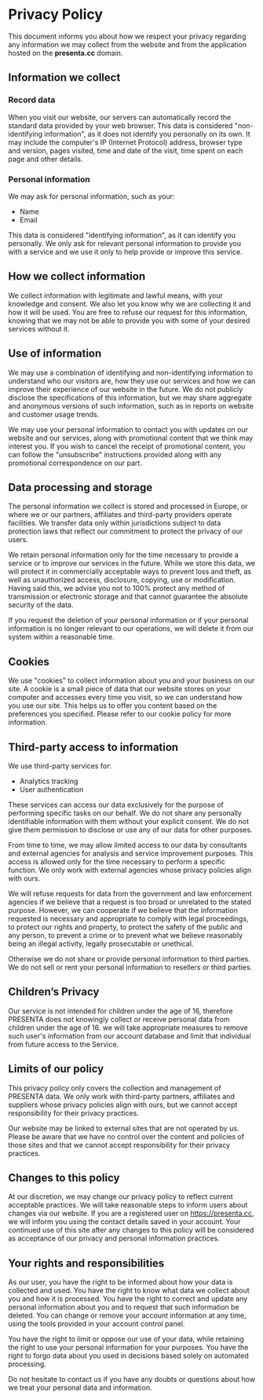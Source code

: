 # Privacy Policy

This document informs you about how we respect your privacy regarding any information we may collect from the website and from the application hosted on the **presenta.cc** domain.

## Information we collect

### Record data

When you visit our website, our servers can automatically record the standard data provided by your web browser. This data is considered "non-identifying information", as it does not identify you personally on its own. It may include the computer's IP (Internet Protocol) address, browser type and version, pages visited, time and date of the visit, time spent on each page and other details.

### Personal information

We may ask for personal information, such as your:

- Name
- Email

This data is considered "identifying information", as it can identify you personally. We only ask for relevant personal information to provide you with a service and we use it only to help provide or improve this service.

## How we collect information

We collect information with legitimate and lawful means, with your knowledge and consent. We also let you know why we are collecting it and how it will be used. You are free to refuse our request for this information, knowing that we may not be able to provide you with some of your desired services without it.

## Use of information

We may use a combination of identifying and non-identifying information to understand who our visitors are, how they use our services and how we can improve their experience of our website in the future. We do not publicly disclose the specifications of this information, but we may share aggregate and anonymous versions of such information, such as in reports on website and customer usage trends.

We may use your personal information to contact you with updates on our website and our services, along with promotional content that we think may interest you. If you wish to cancel the receipt of promotional content, you can follow the "unsubscribe" instructions provided along with any promotional correspondence on our part.

## Data processing and storage

The personal information we collect is stored and processed in Europe, or where we or our partners, affiliates and third-party providers operate facilities. We transfer data only within jurisdictions subject to data protection laws that reflect our commitment to protect the privacy of our users.

We retain personal information only for the time necessary to provide a service or to improve our services in the future. While we store this data, we will protect it in commercially acceptable ways to prevent loss and theft, as well as unauthorized access, disclosure, copying, use or modification. Having said this, we advise you not to 100% protect any method of transmission or electronic storage and that cannot guarantee the absolute security of the data.

If you request the deletion of your personal information or if your personal information is no longer relevant to our operations, we will delete it from our system within a reasonable time.

## Cookies

We use "cookies" to collect information about you and your business on our site. A cookie is a small piece of data that our website stores on your computer and accesses every time you visit, so we can understand how you use our site. This helps us to offer you content based on the preferences you specified. Please refer to our cookie policy for more information.

## Third-party access to information

We use third-party services for:

- Analytics tracking
- User authentication

These services can access our data exclusively for the purpose of performing specific tasks on our behalf. We do not share any personally identifiable information with them without your explicit consent. We do not give them permission to disclose or use any of our data for other purposes.

From time to time, we may allow limited access to our data by consultants and external agencies for analysis and service improvement purposes. This access is allowed only for the time necessary to perform a specific function. We only work with external agencies whose privacy policies align with ours.

We will refuse requests for data from the government and law enforcement agencies if we believe that a request is too broad or unrelated to the stated purpose. However, we can cooperate if we believe that the information requested is necessary and appropriate to comply with legal proceedings, to protect our rights and property, to protect the safety of the public and any person, to prevent a crime or to prevent what we believe reasonably being an illegal activity, legally prosecutable or unethical.

Otherwise we do not share or provide personal information to third parties. We do not sell or rent your personal information to resellers or third parties.

## Children’s Privacy

Our service is not intended for children under the age of 16, therefore PRESENTA does not knowingly collect or receive personal data from children under the age of 16. we will take appropriate measures to remove such user's information from our account database and limit that individual from future access to the Service.

## Limits of our policy

This privacy policy only covers the collection and management of PRESENTA data. We only work with third-party partners, affiliates and suppliers whose privacy policies align with ours, but we cannot accept responsibility for their privacy practices.

Our website may be linked to external sites that are not operated by us. Please be aware that we have no control over the content and policies of those sites and that we cannot accept responsibility for their privacy practices.

## Changes to this policy

At our discretion, we may change our privacy policy to reflect current acceptable practices. We will take reasonable steps to inform users about changes via our website. If you are a registered user on https://presenta.cc, we will inform you using the contact details saved in your account. Your continued use of this site after any changes to this policy will be considered as acceptance of our privacy and personal information practices.

## Your rights and responsibilities

As our user, you have the right to be informed about how your data is collected and used. You have the right to know what data we collect about you and how it is processed. You have the right to correct and update any personal information about you and to request that such information be deleted. You can change or remove your account information at any time, using the tools provided in your account control panel.

You have the right to limit or oppose our use of your data, while retaining the right to use your personal information for your purposes. You have the right to forgo data about you used in decisions based solely on automated processing.

Do not hesitate to contact us if you have any doubts or questions about how we treat your personal data and information.